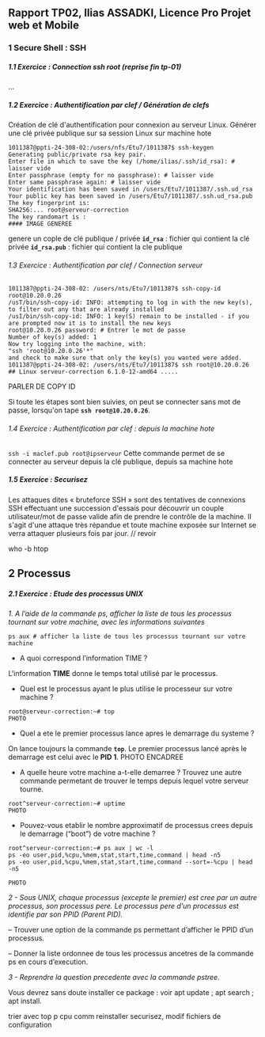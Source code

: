## Rapport TP02, Ilias ASSADKI, Licence Pro Projet web et Mobile

### 1 Secure Shell : SSH
##### 1.1 Exercice : Connection ssh root (reprise fin tp-01)

<!-- Expliquez a l’aide du man sshd_config l’element de la configuration ssh que vous avez du changer les differentes options possibles, les avantages et leurs inconvenients. Dans quel cas faut -->
<!-- t’il utiliser chacunes des options. -->
...

##### 1.2 Exercice : Authentification par clef / Génération de clefs
<!-- Dans le cadre du TP je vous invite à ne pas mettre de passphrase pour simplifier les choses, -->
<!-- vous expliquerez pourquoi c’est une mauvaise idee dans un cas reel. -->

Création de clé d'authentification pour connexion au serveur Linux. Générer une clé privée publique sur sa session Linux sur machine hote

``` shell
1011387@ppti-24-308-02:/users/nfs/Etu7/1011387$ ssh-keygen
Generating public/private rsa key pair.
Enter file in which to save the key (/home/ilias/.ssh/id_rsa): # laisser vide
Enter passphrase (empty for no passphrase): # laisser vide
Enter same passphrase again: # laisser vide
Your identification has been saved in /users/Etu7/1011387/.ssh.ud_rsa
Your public key has been saved in /users/Etu7/1011387/.ssh.ud_rsa.pub
The key fingerprint is:
SHA256:... root@serveur-correction
The key randomart is : 
#### IMAGE GENEREE 
```
genere un cople de clé publique / privée
**`id_rsa`** : fichier qui contient la clé privée
**`id_rsa.pub`** : fichier qui contient la cle publique

###### 1.3 Exercice : Authentification par clef / Connection serveur

``` shell
1011387@ppti-24-308-02: /users/nts/Etu7/1011387$ ssh-copy-id root@10.20.0.26
/usT/bin/ssh-copy-id: INFO: attempting to log in with the new key(s), to filter out any that are already installed
/usI/bin/ssh-copy-id: INFO: 1 key(S) remain to be installed - if you are prompted now it is to install the new keys 
root@10.20.0.26 password: # Entrer le mot de passe
Number of key(s) added: 1
Now try logging into the machine, with:
"ssh 'root@10.20.0.26'*"
and check to make sure that only the key(s) you wanted were added.
1011387@ppti-24-308-02: /users/nts/Etu7/1011387$ ssh root@10.20.0.26
## Linux serveur-correction 6.1.0-12-amd64 .....
```
PARLER DE COPY ID

Si toute les étapes sont bien suivies, on peut se connecter sans mot de passe, lorsqu'on tape **``ssh root@10.20.0.26``**. 

###### 1.4 Exercice : Authentification par clef : depuis la machine hote
`ssh -i maclef.pub root@ipserveur`
Cette commande permet de se connecter au serveur depuis la clé publique, depuis sa machine hote

##### 1.5 Exercice : Securisez
Les attaques dites « bruteforce SSH » sont des tentatives de connexions SSH effectuant une succession d'essais pour découvrir un couple utilisateur/mot de passe valide afin de prendre le contrôle de la machine. Il s'agit d'une attaque très répandue et toute machine exposée sur Internet se verra attaquer plusieurs fois par jour. // revoir

who -b
htop

## 2 Processus
##### 2.1 Exercice : Etude des processus UNIX

*1. A l’aide de la commande ps, afficher la liste de tous les processus tournant sur votre machine, avec les informations suivantes*

``` shell
ps aux # afficher la liste de tous les processus tournant sur votre machine
```
- A quoi correspond l’information TIME ?

L'information **TIME** donne le temps total utilisé par le processus.

- Quel est le processus ayant le plus utilise le processeur sur votre machine ?

``` shell
root@serveur-correction:~# top
PHOTO
```
- Quel a ete le premier processus lance apres le demarrage du systeme ?

On lance toujours la commande **`top`**. Le premier processus lancé après le demarrage est celui avec le **PID 1**. 
PHOTO ENCADREE

- A quelle heure votre machine a-t-elle demarree ? Trouvez une autre commande permetant de trouver le temps depuis lequel votre serveur tourne.

``` shell
root^serveur-correction:~# uptime 
PHOTO
```

- Pouvez-vous etablir le nombre approximatif de processus crees depuis le demarrage (“boot”) de votre machine ?

``` shell
root^serveur-correction:~# ps aux | wc -l
ps -eo user,pid,%cpu,%mem,stat,start,time,command | head -n5
ps -eo user,pid,%cpu,%mem,stat,start,time,command --sort=-%cpu | head -n5

PHOTO
```

*2 - Sous UNIX, chaque processus (excepte le premier) est cree par un autre processus, son processus pere. Le processus pere d’un processus est identifie par son PPID (Parent PID).*

– Trouver une option de la commande ps permettant d’afficher le PPID d’un processus.

– Donner la liste ordonnee de tous les processus ancetres de la commande ps en cours d’execution.

*3 - Reprendre la question precedente avec la commande pstree.*

Vous devrez sans doute installer ce package : voir apt update ; apt search ; apt install.


trier avec top 
p cpu
comm reinstaller
securisez, modif fichiers de configuration






